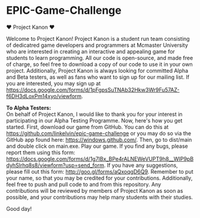 EPIC-Game-Challenge
===================

♥ Project Kanon ♥

Welcome to Project Kanon! Project Kanon is a student run team consisting of dedicatred game developers and programmers at Mcmaster University who are interested in creating an interactive and appealing game for students to learn programming. All our code is open-source, and made free of charge, so feel free to download a copy of our code to use it in your own project. Additionally, Project Kanon is always looking for committed Alpha and Beta testers, as well as fans who want to sign up for our mailing list. If you are interested, you may sign up at https://docs.google.com/forms/d/1pFgpsSuTNAb32Hkw3Wr9Fu57AZ-f6DH3dLoxPm14xyo/viewform. 

<b> To Alpha Testers:</b><br>
On behalf of Project Kanon, I would like to thank you for your interest in participating in our Alpha Testing Programme. Now, here's how you get started. First, download our game from GitHub. You can do this at https://github.com/linkelvin/epic-game-challenge or you may do so via the GitHub app found here: https://windows.github.com/. Then, go to dist/main and double click on main.exe. Play our game. If you find any bugs, please report them using this form: https://docs.google.com/forms/d/1g7IBx_BPe4rALNEWeVUPT9h8__WIP9pBdyhSlrhq8s8/viewform?usp=send_form. If you have any suggestions, please fill out this form: http://goo.gl/forms/aQxoqgD6Q9. Remember to put your name, so that you may be credited for your contributions. Additionally, feel free to push and pull code to and from this repository. Any contributions will be reviewed by members of Project Kanon as soon as possible, and your contributions may help many students with their studies.

Good day!
